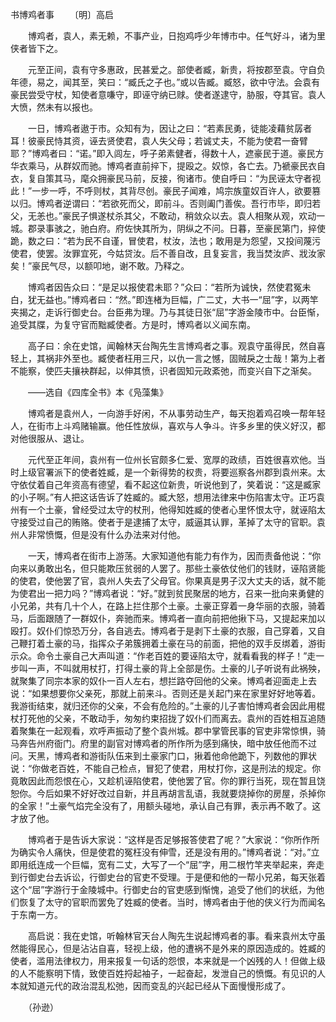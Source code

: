 书博鸡者事
　　〔明〕高启 

　　博鸡者，袁人，素无赖，不事产业，日抱鸡呼少年博市中。任气好斗，诸为里侠者皆下之。

　　元至正间，袁有守多惠政，民甚爱之。部使者臧，新贵，将按郡至袁。守自负年德，易之，闻其至，笑曰：“臧氏之子也。”或以告臧。臧怒，欲中守法。会袁有豪民尝受守杖，知使者意嗛守，即诬守纳已赇。使者遂逮守，胁服，夺其官。袁人大愤，然未有以报也。

　　一日，博鸡者遨于市。众知有为，因让之曰：“若素民勇，徒能凌藉贫孱者耳！彼豪民恃其资，诬去贤使君，袁人失父母；若诚丈夫，不能为使君一奋臂耶？”博鸡者曰：“诺。”即入闾左，呼子弟素健者，得数十人，遮豪民于道。豪民方华衣乘马，从群奴而驰。博鸡者直前捽下，提殴之。奴惊，各亡去。乃褫豪民衣自衣，复自策其马，麾众拥豪民马前，反接，徇诸市。使自呼曰：“为民诬太守者视此！”一步一呼，不呼则杖，其背尽创。豪民子闻难，鸠宗族童奴百许人，欲要篡以归。博鸡者逆谓曰：“若欲死而父，即前斗。否则阖门善俟。吾行市毕，即归若父，无恙也。”豪民子惧遂杖杀其父，不敢动，稍敛众以去。袁人相聚从观，欢动一城。郡录事骇之，驰白府。府佐快其所为，阴纵之不问。日暮，至豪民第门，捽使跪，数之曰：“若为民不自谨，冒使君，杖汝，法也；敢用是为怨望，又投间蔑污使君，使罢。汝罪宜死，今姑贷汝。后不善自改，且复妄言，我当焚汝庐、戕汝家矣！”豪民气尽，以额叩地，谢不敢。乃释之。

　　博鸡者因告众曰：“是足以报使君未耶？”众曰：“若所为诚快，然使君冤未白，犹无益也。”博鸡者曰：“然。”即连楮为巨幅，广二丈，大书一“屈”字，以两竿夹揭之，走诉行御史台。台臣弗为理。乃与其徒日张“屈”字游金陵市中。台臣惭，追受其牒，为复守官而黜臧使者。方是时，博鸡者以义闻东南。

　　高子曰：余在史馆，闻翰林天台陶先生言博鸡者之事。观袁守虽得民，然自喜轻上，其祸非外至也。臧使者枉用三尺，以仇一言之憾，固贼戾之士哉！第为上者不能察，使匹夫攘袂群起，以伸其愤，识者固知元政紊弛，而变兴自下之渐矣。

　　——选自《四库全书》本《凫藻集》　　

　　博鸡者是袁州人，一向游手好闲，不从事劳动生产，每天抱着鸡召唤一帮年轻人，在街市上斗鸡赌输赢。他任性放纵，喜欢与人争斗。许多乡里的侠义好汉，都对他很服从、退让。

　　元代至正年间，袁州有一位州长官颇多仁爱、宽厚的政绩，百姓很喜欢他。当时上级官署派下的使者姓臧，是一个新得势的权贵，将要巡察各州郡到袁州来。太守依仗着自己年资高有德望，看不起这位新贵，听说他到了，笑着说：“这是臧家的小子啊。”有人把这话告诉了姓臧的。臧大怒，想用法律来中伤陷害太守。正巧袁州有一个土豪，曾经受过太守的杖刑，他得知姓臧的使者心里怀恨太守，就诬陷太守接受过自己的贿赂。使者于是逮捕了太守，威逼其认罪，革掉了太守的官职。袁州人非常愤慨，但是没有什么办法来对付他。

　　一天，博鸡者在街市上游荡。大家知道他有能力有作为，因而责备他说：“你向来以勇敢出名，但只能欺压贫弱的人罢了。那些土豪依仗他们的钱财，诬陷贤能的使君，使他罢了官，袁州人失去了父母官。你果真是男子汉大丈夫的话，就不能为使君出一把力吗？”博鸡者说：“好。”就到贫民聚居的地方，召来一批向来勇健的小兄弟，共有几十个人，在路上拦住那个土豪。土豪正穿着一身华丽的衣服，骑着马，后面跟随了一群奴仆，奔驰而来。博鸡者一直向前把他揪下马，又提起来加以殴打。奴仆们惊恐万分，各自逃去。博鸡者于是剥下土豪的衣服，自己穿着，又自己鞭打着土豪的马，指挥众子弟簇拥着土豪在马的前面，把他的双手反绑着，游街示众。命令土豪自己大声叫道：“作老百姓的要诬陷太守，就看看我的样子！”走一步叫一声，不叫就用杖打，打得土豪的背上全部是伤。土豪的儿子听说有此祸殃，就聚集了同宗本家的奴仆一百人左右，想拦路夺回他的父亲。博鸡者迎面走上去说：“如果想要你父亲死，那就上前来斗。否则还是关起门来在家里好好地等着。我游街结束，就归还你的父亲，不会有危险的。”土豪的儿子害怕博鸡者会因此用棍杖打死他的父亲，不敢动手，匆匆约束招拢了奴仆们而离去。袁州的百姓相互追随着聚集在一起观看，欢呼声振动了整个袁州城。郡中掌管民事的官吏非常惊惧，骑马奔告州府衙门。府里的副官对博鸡者的所作所为感到痛快，暗中放任他而不过问。天黑，博鸡者和游街队伍来到土豪家门口，揪着他命他跪下，列数他的罪状说：“你做老百姓，不能自己检点，冒犯了使君，用杖打你，这是刑法的规定。你竟敢因此而怨恨在心，又趁机诬陷使君，使他罢了官。你的罪行当死，现在暂且饶恕你。今后如果不好好改过自新，并且再胡言乱语，我就要烧掉你的房屋，杀掉你的全家！”土豪气焰完全没有了，用额头碰地，承认自己有罪，表示再不敢了。这才放了他。

　　博鸡者于是告诉大家说：“这样是否足够报答使君了呢？”大家说：“你所作所为确实令人痛快，但是使君的冤枉没有伸雪，还是没有用的。”博鸡者说：“对。”立即用纸连成一个巨幅，宽有二丈，大写了一个“屈”字，用二根竹竿夹举起来，奔走到行御史台去诉讼，行御史台的官吏不受理。于是便和他的一帮小兄弟，每天张着这个“屈”字游行于金陵城中。行御史台的官吏感到惭愧，追受了他们的状纸，为他们恢复了太守的官职而罢免了姓臧的使者。当时，博鸡者由于他的侠义行为而闻名于东南一方。

　　高启说：我在史馆，听翰林官天台人陶先生说起博鸡者的事。看来袁州太守虽然能得民心，但是沾沾自喜，轻视上级，他的遭祸不是外来的原因造成的。姓臧的使者，滥用法律权力，用来报复一句话的怨恨，本来就是一个凶残的人！但做上级的人不能察明下情，致使百姓捋起袖子，一起奋起，发泄自己的愤慨。有见识的人本就知道元代的政治混乱松弛，因而变乱的兴起已经从下面慢慢形成了。

　　（孙逊） 


